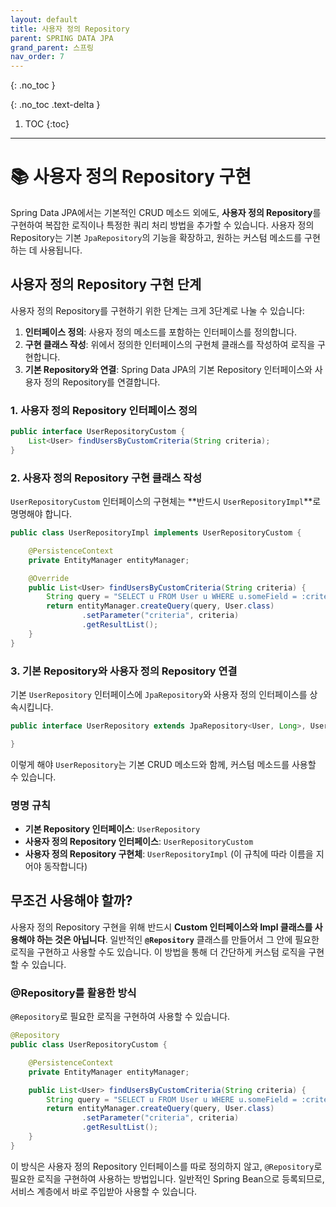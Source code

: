 ```yaml
---
layout: default
title: 사용자 정의 Repository
parent: SPRING DATA JPA
grand_parent: 스프링
nav_order: 7
---
```


{: .no_toc }

{: .no_toc .text-delta }

1. TOC
{:toc}

---

# 📚 사용자 정의 Repository 구현

Spring Data JPA에서는 기본적인 CRUD 메소드 외에도, **사용자 정의 Repository**를 구현하여 복잡한 로직이나 특정한 쿼리 처리 방법을 추가할 수 있습니다. 사용자 정의 Repository는 기본 `JpaRepository`의 기능을 확장하고, 원하는 커스텀 메소드를 구현하는 데 사용됩니다.

## 사용자 정의 Repository 구현 단계

사용자 정의 Repository를 구현하기 위한 단계는 크게 3단계로 나눌 수 있습니다:

1. **인터페이스 정의**: 사용자 정의 메소드를 포함하는 인터페이스를 정의합니다.
2. **구현 클래스 작성**: 위에서 정의한 인터페이스의 구현체 클래스를 작성하여 로직을 구현합니다.
3. **기본 Repository와 연결**: Spring Data JPA의 기본 Repository 인터페이스와 사용자 정의 Repository를 연결합니다.


### 1. 사용자 정의 Repository 인터페이스 정의

```java
public interface UserRepositoryCustom {
    List<User> findUsersByCustomCriteria(String criteria);
}
```

### 2. 사용자 정의 Repository 구현 클래스 작성

`UserRepositoryCustom` 인터페이스의 구현체는 **반드시 `UserRepositoryImpl`**로 명명해야 합니다.

```java
public class UserRepositoryImpl implements UserRepositoryCustom {

    @PersistenceContext
    private EntityManager entityManager;

    @Override
    public List<User> findUsersByCustomCriteria(String criteria) {
        String query = "SELECT u FROM User u WHERE u.someField = :criteria";
        return entityManager.createQuery(query, User.class)
                .setParameter("criteria", criteria)
                .getResultList();
    }
}
```

### 3. 기본 Repository와 사용자 정의 Repository 연결

기본 `UserRepository` 인터페이스에 `JpaRepository`와 사용자 정의 인터페이스를 상속시킵니다.

```java
public interface UserRepository extends JpaRepository<User, Long>, UserRepositoryCustom {

}
```

이렇게 해야 `UserRepository`는 기본 CRUD 메소드와 함께, 커스텀 메소드를 사용할 수 있습니다.

### 명명 규칙

- **기본 Repository 인터페이스**: `UserRepository`
- **사용자 정의 Repository 인터페이스**: `UserRepositoryCustom`
- **사용자 정의 Repository 구현체**: `UserRepositoryImpl` (이 규칙에 따라 이름을 지어야 동작합니다)

## 무조건 사용해야 할까?

사용자 정의 Repository 구현을 위해 반드시 **Custom 인터페이스와 Impl 클래스를 사용해야 하는 것은 아닙니다**. 일반적인 **`@Repository`** 클래스를 만들어서 그 안에 필요한 로직을 구현하고 사용할 수도 있습니다. 이 방법을 통해 더 간단하게 커스텀 로직을 구현할 수 있습니다.

### @Repository를 활용한 방식

 `@Repository`로 필요한 로직을 구현하여 사용할 수 있습니다.

```java
@Repository
public class UserRepositoryCustom {

    @PersistenceContext
    private EntityManager entityManager;

    public List<User> findUsersByCustomCriteria(String criteria) {
        String query = "SELECT u FROM User u WHERE u.someField = :criteria";
        return entityManager.createQuery(query, User.class)
                .setParameter("criteria", criteria)
                .getResultList();
    }
}
```

이 방식은 사용자 정의 Repository 인터페이스를 따로 정의하지 않고, `@Repository`로 필요한 로직을 구현하여 사용하는 방법입니다. 일반적인 Spring Bean으로 등록되므로, 서비스 계층에서 바로 주입받아 사용할 수 있습니다.
